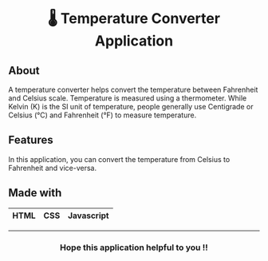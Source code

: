 <h1 align="center">🌡️ Temperature Converter Application</h1>

## About

A temperature converter helps convert the temperature between Fahrenheit and Celsius scale. Temperature is measured using a thermometer. While Kelvin (K) is the SI unit of
temperature, people generally use Centigrade or Celsius (°C) and Fahrenheit (°F) to measure temperature.

## Features

In this application, you can convert the temperature from Celsius to Fahrenheit and vice-versa.

## Made with

| HTML | CSS | Javascript |
| ---- | --- | ---------- |

---

<h3 align="center">Hope this application helpful to you !!</h3>
